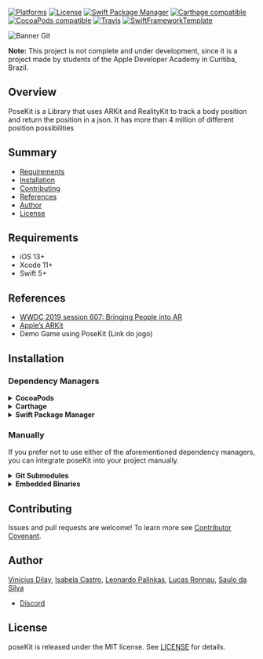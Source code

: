 [![Platforms](https://img.shields.io/cocoapods/p/poseKit.svg)](https://cocoapods.org/pods/poseKit) [![License](https://img.shields.io/cocoapods/l/poseKit.svg)](https://raw.githubusercontent.com/d1l4y/poseKit/master/LICENSE) [![Swift Package Manager](https://img.shields.io/badge/Swift%20Package%20Manager-compatible-brightgreen.svg)](https://github.com/apple/swift-package-manager) [![Carthage compatible](https://img.shields.io/badge/Carthage-compatible-4BC51D.svg?style=flat)](https://github.com/Carthage/Carthage) [![CocoaPods compatible](https://img.shields.io/cocoapods/v/poseKit.svg)](https://cocoapods.org/pods/poseKit) [![Travis](https://img.shields.io/travis/d1l4y/poseKit/master.svg)](https://travis-ci.org/d1l4y/poseKit/branches) [![SwiftFrameworkTemplate](https://img.shields.io/badge/SwiftFramework-Template-red.svg)](http://github.com/RahulKatariya/SwiftFrameworkTemplate)

![Banner Git](https://user-images.githubusercontent.com/17486329/68477479-5bb9fc80-020c-11ea-8ebc-1b3ef5a0006b.png)


**Note:** This project is not complete and under development, since it is a project made by students of the Apple Developer Academy in Curitiba, Brazil. 

## Overview ##
PoseKit is a Library that uses ARKit and RealityKit to track a body position and return the position in a json. It has more than 4 million of different position possibilities

## Summary ##

- [Requirements](#requirements)
- [Installation](#installation)
- [Contributing](#contributing)
- [References](#references)
- [Author](#author)
- [License](#license)

## Requirements ##
- iOS 13+
- Xcode 11+
- Swift 5+ 

## References ##

- [WWDC 2019 session 607: Bringing People into AR](https://developer.apple.com/videos/play/wwdc2019/607)
- [Apple’s ARKit](https://developer.apple.com/documentation/arkit)
- Demo Game using PoseKit (Link do jogo)


## Installation

### Dependency Managers
<details>
  <summary><strong>CocoaPods</strong></summary>

[CocoaPods](http://cocoapods.org) is a dependency manager for Cocoa projects. You can install it with the following command:

```bash
$ gem install cocoapods
```

To integrate poseKit into your Xcode project using CocoaPods, specify it in your `Podfile`:

```ruby
source 'https://github.com/CocoaPods/Specs.git'
platform :ios, '8.0'
use_frameworks!

pod 'poseKit', '~> 0.0.5'
```

Then, run the following command:

```bash
$ pod install
```

</details>

<details>
  <summary><strong>Carthage</strong></summary>

[Carthage](https://github.com/Carthage/Carthage) is a decentralized dependency manager that automates the process of adding frameworks to your Cocoa application.

You can install Carthage with [Homebrew](http://brew.sh/) using the following command:

```bash
$ brew update
$ brew install carthage
```

To integrate poseKit into your Xcode project using Carthage, specify it in your `Cartfile`:

```ogdl
github "d1l4y/poseKit" ~> 0.0.5
```

</details>

<details>
  <summary><strong>Swift Package Manager</strong></summary>

To use poseKit as a [Swift Package Manager](https://swift.org/package-manager/) package just add the following in your Package.swift file.

``` swift
// swift-tools-version:4.2

import PackageDescription

let package = Package(
    name: "HelloposeKit",
    dependencies: [
        .package(url: "https://github.com/d1l4y/poseKit.git", .upToNextMajor(from: "0.0.5"))
    ],
    targets: [
        .target(name: "HelloposeKit", dependencies: ["poseKit"])
    ]
)
```
</details>

### Manually

If you prefer not to use either of the aforementioned dependency managers, you can integrate poseKit into your project manually.

<details>
  <summary><strong>Git Submodules</strong></summary><p>

- Open up Terminal, `cd` into your top-level project directory, and run the following command "if" your project is not initialized as a git repository:

```bash
$ git init
```

- Add poseKit as a git [submodule](http://git-scm.com/docs/git-submodule) by running the following command:

```bash
$ git submodule add https://github.com/d1l4y/poseKit.git
$ git submodule update --init --recursive
```

- Open the new `poseKit` folder, and drag the `poseKit.xcodeproj` into the Project Navigator of your application's Xcode project.

    > It should appear nested underneath your application's blue project icon. Whether it is above or below all the other Xcode groups does not matter.

- Select the `poseKit.xcodeproj` in the Project Navigator and verify the deployment target matches that of your application target.
- Next, select your application project in the Project Navigator (blue project icon) to navigate to the target configuration window and select the application target under the "Targets" heading in the sidebar.
- In the tab bar at the top of that window, open the "General" panel.
- Click on the `+` button under the "Embedded Binaries" section.
- You will see two different `poseKit.xcodeproj` folders each with two different versions of the `poseKit.framework` nested inside a `Products` folder.

    > It does not matter which `Products` folder you choose from.

- Select the `poseKit.framework`.

- And that's it!

> The `poseKit.framework` is automagically added as a target dependency, linked framework and embedded framework in a copy files build phase which is all you need to build on the simulator and a device.

</p></details>

<details>
  <summary><strong>Embedded Binaries</strong></summary><p>

- Download the latest release from https://github.com/d1l4y/poseKit/releases
- Next, select your application project in the Project Navigator (blue project icon) to navigate to the target configuration window and select the application target under the "Targets" heading in the sidebar.
- In the tab bar at the top of that window, open the "General" panel.
- Click on the `+` button under the "Embedded Binaries" section.
- Add the downloaded `poseKit.framework`.
- And that's it!

</p></details>

## Contributing

Issues and pull requests are welcome!
To learn more see [Contributor Covenant](https://www.contributor-covenant.org/).

## Author

[Vinicius Dilay](https://github.com/d1l4y), [Isabela Castro](https://github.com/isacastro), [Leonardo Palinkas](https://github.com/LeonardoPalinkas), [Lucas Ronnau](https://github.com/lucasronnau), [Saulo da Silva](https://github.com/sau-tech) 
- [Discord](https://discord.gg/ssmGeb)

## License

poseKit is released under the MIT license. See [LICENSE](https://github.com/d1l4y/poseKit/blob/master/LICENSE) for details.
